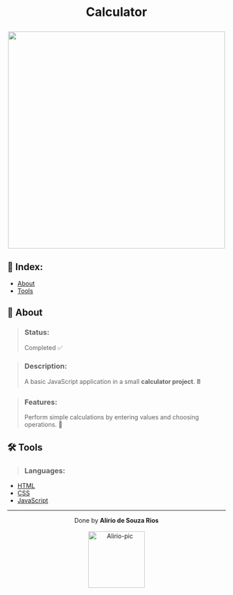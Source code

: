 <!-- HEADER -->
<h1 align="center">
    <p>Calculator</p>
    <img src="https://media.discordapp.net/attachments/958785083630841856/958785892603011142/Animacao.gif" width="500px">
</h1>

<!-- INDEX -->
<h2>📇 Index:</h2>

- [About](#-about)
- [Tools](#%EF%B8%8F-tools)

<!-- INFO -->
<h2>📝 About</h2>

> ### Status:
> Completed ✅

> ### Description:
> A basic JavaScript application in a small **calculator project**. 🖩

> ### Features:
> Perform simple calculations by entering values and choosing operations. 📰

<!-- TOOLS -->
<h2>🛠️ Tools</h2>

> ### Languages:

- [HTML](https://developer.mozilla.org/pt-BR/docs/Web/HTML)
- [CSS](https://developer.mozilla.org/en-US/docs/Web/CSS)
- [JavaScript](https://www.ecma-international.org)

<hr>

<!-- DONE BY -->
<p align="center">Done by <strong>Alírio de Souza Rios</strong><br><br>
<img alt="Alirio-pic" height="130" src="https://media.discordapp.net/attachments/958760766931075114/958785341442097152/avatar.png">
</p>



